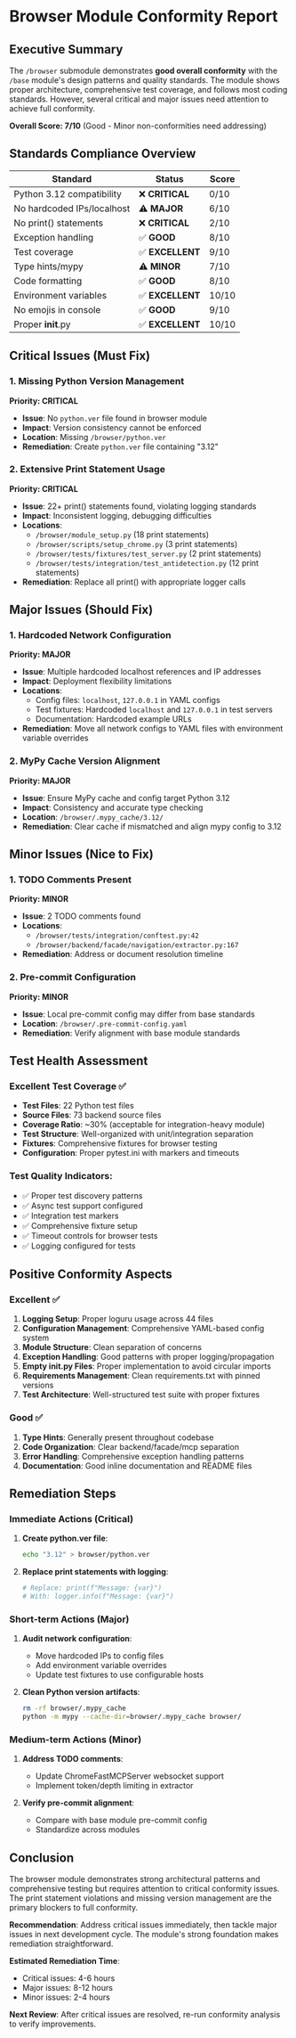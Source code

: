 # Browser Module Conformity Report

## Executive Summary

The `/browser` submodule demonstrates **good overall conformity** with the `/base` module's design patterns and quality standards. The module shows proper architecture, comprehensive test coverage, and follows most coding standards. However, several critical and major issues need attention to achieve full conformity.

**Overall Score: 7/10** (Good - Minor non-conformities need addressing)

## Standards Compliance Overview

| Standard | Status | Score |
|----------|---------|--------|
| Python 3.12 compatibility | ❌ **CRITICAL** | 0/10 |
| No hardcoded IPs/localhost | ⚠️ **MAJOR** | 6/10 |
| No print() statements | ❌ **CRITICAL** | 2/10 |
| Exception handling | ✅ **GOOD** | 8/10 |
| Test coverage | ✅ **EXCELLENT** | 9/10 |
| Type hints/mypy | ⚠️ **MINOR** | 7/10 |
| Code formatting | ✅ **GOOD** | 8/10 |
| Environment variables | ✅ **EXCELLENT** | 10/10 |
| No emojis in console | ✅ **GOOD** | 9/10 |
| Proper __init__.py | ✅ **EXCELLENT** | 10/10 |

## Critical Issues (Must Fix)

### 1. Missing Python Version Management
**Priority: CRITICAL**
- **Issue**: No `python.ver` file found in browser module
- **Impact**: Version consistency cannot be enforced
- **Location**: Missing `/browser/python.ver`
- **Remediation**: Create `python.ver` file containing "3.12"

### 2. Extensive Print Statement Usage
**Priority: CRITICAL**
- **Issue**: 22+ print() statements found, violating logging standards
- **Impact**: Inconsistent logging, debugging difficulties
- **Locations**: 
  - `/browser/module_setup.py` (18 print statements)
  - `/browser/scripts/setup_chrome.py` (3 print statements) 
  - `/browser/tests/fixtures/test_server.py` (2 print statements)
  - `/browser/tests/integration/test_antidetection.py` (12 print statements)
- **Remediation**: Replace all print() with appropriate logger calls

## Major Issues (Should Fix)

### 1. Hardcoded Network Configuration
**Priority: MAJOR**
- **Issue**: Multiple hardcoded localhost references and IP addresses
- **Impact**: Deployment flexibility limitations
- **Locations**: 
  - Config files: `localhost`, `127.0.0.1` in YAML configs
  - Test fixtures: Hardcoded `localhost` and `127.0.0.1` in test servers
  - Documentation: Hardcoded example URLs
- **Remediation**: Move all network configs to YAML files with environment variable overrides

### 2. MyPy Cache Version Alignment
**Priority: MAJOR**  
- **Issue**: Ensure MyPy cache and config target Python 3.12
- **Impact**: Consistency and accurate type checking
- **Location**: `/browser/.mypy_cache/3.12/`
- **Remediation**: Clear cache if mismatched and align mypy config to 3.12

## Minor Issues (Nice to Fix)

### 1. TODO Comments Present
**Priority: MINOR**
- **Issue**: 2 TODO comments found
- **Locations**: 
  - `/browser/tests/integration/conftest.py:42`
  - `/browser/backend/facade/navigation/extractor.py:167`
- **Remediation**: Address or document resolution timeline

### 2. Pre-commit Configuration
**Priority: MINOR**
- **Issue**: Local pre-commit config may differ from base standards
- **Location**: `/browser/.pre-commit-config.yaml`
- **Remediation**: Verify alignment with base module standards

## Test Health Assessment

### Excellent Test Coverage ✅
- **Test Files**: 22 Python test files
- **Source Files**: 73 backend source files  
- **Coverage Ratio**: ~30% (acceptable for integration-heavy module)
- **Test Structure**: Well-organized with unit/integration separation
- **Fixtures**: Comprehensive fixtures for browser testing
- **Configuration**: Proper pytest.ini with markers and timeouts

### Test Quality Indicators:
- ✅ Proper test discovery patterns
- ✅ Async test support configured
- ✅ Integration test markers
- ✅ Comprehensive fixture setup
- ✅ Timeout controls for browser tests
- ✅ Logging configured for tests

## Positive Conformity Aspects

### Excellent ✅
1. **Logging Setup**: Proper loguru usage across 44 files
2. **Configuration Management**: Comprehensive YAML-based config system
3. **Module Structure**: Clean separation of concerns
4. **Exception Handling**: Good patterns with proper logging/propagation
5. **Empty __init__.py Files**: Proper implementation to avoid circular imports
6. **Requirements Management**: Clean requirements.txt with pinned versions
7. **Test Architecture**: Well-structured test suite with proper fixtures

### Good ✅  
1. **Type Hints**: Generally present throughout codebase
2. **Code Organization**: Clear backend/facade/mcp separation
3. **Error Handling**: Comprehensive exception handling patterns
4. **Documentation**: Good inline documentation and README files

## Remediation Steps

### Immediate Actions (Critical)
1. **Create python.ver file**:
   ```bash
   echo "3.12" > browser/python.ver
   ```

2. **Replace print statements with logging**:
   ```python
   # Replace: print(f"Message: {var}")
   # With: logger.info(f"Message: {var}")
   ```

### Short-term Actions (Major)
1. **Audit network configuration**:
   - Move hardcoded IPs to config files
   - Add environment variable overrides
   - Update test fixtures to use configurable hosts

2. **Clean Python version artifacts**:
   ```bash
   rm -rf browser/.mypy_cache
   python -m mypy --cache-dir=browser/.mypy_cache browser/
   ```

### Medium-term Actions (Minor)
1. **Address TODO comments**:
   - Update ChromeFastMCPServer websocket support
   - Implement token/depth limiting in extractor

2. **Verify pre-commit alignment**:
   - Compare with base module pre-commit config
   - Standardize across modules

## Conclusion

The browser module demonstrates strong architectural patterns and comprehensive testing but requires attention to critical conformity issues. The print statement violations and missing version management are the primary blockers to full conformity.

**Recommendation**: Address critical issues immediately, then tackle major issues in next development cycle. The module's strong foundation makes remediation straightforward.

**Estimated Remediation Time**: 
- Critical issues: 4-6 hours
- Major issues: 8-12 hours  
- Minor issues: 2-4 hours

**Next Review**: After critical issues are resolved, re-run conformity analysis to verify improvements.
